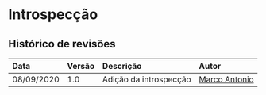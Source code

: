 # Introspecção
## Histórico de revisões

|Data|Versão|Descrição|Autor|
|:---|:---|:---|:---|
| 08/09/2020 | 1.0 | Adição da introspecção | [Marco Antonio](https://github.com/markinlimac) |